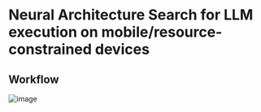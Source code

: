 # Neural Architecture Search for LLM execution on mobile/resource-constrained devices

## Workflow
![image](https://github.com/user-attachments/assets/bc82a74d-c7aa-4783-9a25-3d2162de3def)
